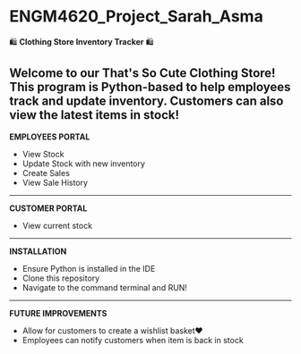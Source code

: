 ﻿# ENGM4620_Project_Sarah_Asma
 
🛍️ **Clothing Store Inventory Tracker** 🛍️ 

Welcome to our That's So Cute Clothing Store!
This program is Python-based to help employees track and update inventory. Customers can also view the latest items in stock!
-------------------------
**EMPLOYEES PORTAL**
- View Stock
- Update Stock with new inventory
- Create Sales
- View Sale History
-------------------------
**CUSTOMER PORTAL**
- View current stock
--------------------------
**INSTALLATION**
- Ensure Python is installed in the IDE
- Clone this repository
- Navigate to the command terminal and RUN!
-------------------------
**FUTURE IMPROVEMENTS**
- Allow for customers to create a wishlist basket❤
- Employees can notify customers when item is back in stock
